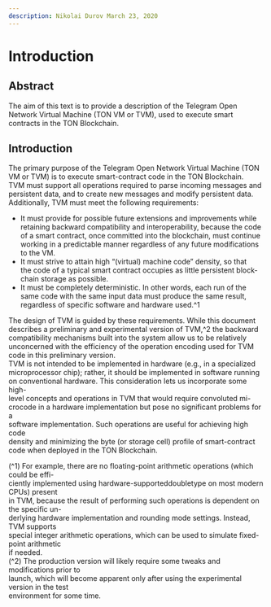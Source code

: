 ```yaml
---
description: Nikolai Durov March 23, 2020
---
```


# Introduction

## Abstract

The aim of this text is to provide a description of the Telegram Open Network Virtual Machine (TON VM or TVM), used to execute smart contracts in the TON Blockchain.

## Introduction

The primary purpose of the Telegram Open Network Virtual Machine (TON\
VM or TVM) is to execute smart-contract code in the TON Blockchain.\
TVM must support all operations required to parse incoming messages and\
persistent data, and to create new messages and modify persistent data.\
Additionally, TVM must meet the following requirements:

* It must provide for possible future extensions and improvements while\
  retaining backward compatibility and interoperability, because the code\
  of a smart contract, once committed into the blockchain, must continue\
  working in a predictable manner regardless of any future modifications\
  to the VM.
* It must strive to attain high “(virtual) machine code” density, so that\
  the code of a typical smart contract occupies as little persistent block-\
  chain storage as possible.
* It must be completely deterministic. In other words, each run of the\
  same code with the same input data must produce the same result, regardless of specific software and hardware used.^1

The design of TVM is guided by these requirements. While this document\
describes a preliminary and experimental version of TVM,^2 the backward\
compatibility mechanisms built into the system allow us to be relatively\
unconcerned with the efficiency of the operation encoding used for TVM\
code in this preliminary version.\
TVM is not intended to be implemented in hardware (e.g., in a specialized\
microprocessor chip); rather, it should be implemented in software running\
on conventional hardware. This consideration lets us incorporate some high-\
level concepts and operations in TVM that would require convoluted mi-\
crocode in a hardware implementation but pose no significant problems for a\
software implementation. Such operations are useful for achieving high code\
density and minimizing the byte (or storage cell) profile of smart-contract\
code when deployed in the TON Blockchain.

(^1) For example, there are no floating-point arithmetic operations (which could be effi-\
ciently implemented using hardware-supporteddoubletype on most modern CPUs) present\
in TVM, because the result of performing such operations is dependent on the specific un-\
derlying hardware implementation and rounding mode settings. Instead, TVM supports\
special integer arithmetic operations, which can be used to simulate fixed-point arithmetic\
if needed.\
(^2) The production version will likely require some tweaks and modifications prior to\
launch, which will become apparent only after using the experimental version in the test\
environment for some time.

